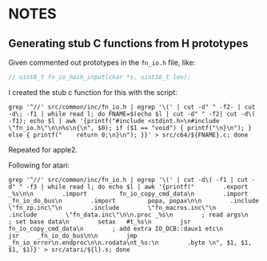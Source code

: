 # NOTES

## Generating stub C functions from H prototypes

Given commented out prototypes in the `fn_io.h` file, like:

```cpp
// uint8_t fn_io_hash_input(char *s, uint16_t len);
```

I created the stub c function for this with the script:

```shell
grep '^//' src/common/inc/fn_io.h | egrep '\(' | cut -d" " -f2- | cut -d\; -f1 | while read l; do FNAME=$(echo $l | cut -d" " -f2| cut -d\( -f1); echo $l | awk '{printf("#include <stdint.h>\n#include \"fn_io.h\"\n\n%s\n{\n", $0); if ($1 == "void") { printf("\n}\n"); } else { printf("    return 0;\n}\n"); }}' > src/c64/${FNAME}.c; done
```

Repeated for apple2.

Following for atari:

```shell
grep '^//' src/common/inc/fn_io.h | egrep '\(' | cut -d\( -f1 | cut -d" " -f3 | while read l; do echo $l | awk '{printf("        .export         _%s\n\n        .import         fn_io_copy_cmd_data\n        .import         _fn_io_do_bus\n        .import         popa, popax\n\n        .include        \"fn_zp.inc\"\n        .include        \"fn_macros.inc\"\n        .include        \"fn_data.inc\"\n\n.proc _%s\n        ; read args\n        ; set base data\n        setax   #t_%s\n        jsr    fn_io_copy_cmd_data\n        ; add extra IO_DCB::daux1 etc\n        jsr     _fn_io_do_bus\n\n        jmp     _fn_io_error\n.endproc\n\n.rodata\nt_%s:\n        .byte \n", $1, $1, $1, $1)}' > src/atari/${l}.s; done
```
